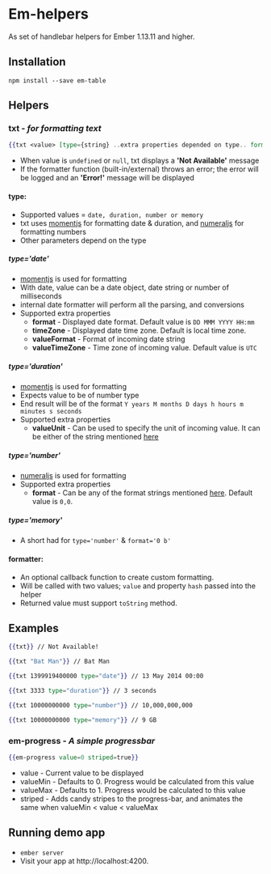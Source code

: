 # Em-helpers

As set of handlebar helpers for Ember 1.13.11 and higher.

## Installation

`npm install --save em-table`

## Helpers

### txt - _for formatting text_

```hbs
{{txt <value> [type={string} ..extra properties depended on type.. formatter={Function} ]}}
```

- When value is `undefined` or `null`, txt displays a **'Not Available'** message
- If the formatter function (built-in/external) throws an error; the error will be logged and an **'Error!'** message will be displayed

#### type:
- Supported values = `date, duration, number or memory`
- txt uses [momentjs](http://momentjs.com) for formatting date & duration, and [numeraljs](http://numeraljs.com/) for formatting numbers
- Other parameters depend on the type

##### type='date'
- [momentjs](http://momentjs.com) is used for formatting
- With date, value can be a date object, date string or number of milliseconds
- internal date formatter will perform all the parsing, and conversions
- Supported extra properties
  - **format** - Displayed date format. Default value is `DD MMM YYYY HH:mm`
  - **timeZone** - Displayed date time zone. Default is local time zone.
  - **valueFormat** - Format of incoming date string
  - **valueTimeZone** - Time zone of incoming value. Default value is `UTC`

##### type='duration'
- [momentjs](http://momentjs.com) is used for formatting
- Expects value to be of number type
- End result will be of the format `Y years M months D days h hours m minutes s seconds`
- Supported extra properties
  - **valueUnit** - Can be used to specify the unit of incoming value. It can be either of the string mentioned [here](http://momentjs.com/docs/#/durations/creating/)

##### type='number'
- [numeraljs](http://numeraljs.com/) is used for formatting
- Supported extra properties
  - **format** - Can be any of the format strings mentioned [here](http://numeraljs.com/). Default value is `0,0`.

##### type='memory'
- A short had for `type='number'` & `format='0 b'`

#### formatter:
- An optional callback function to create custom formatting.
- Will be called with two values; `value` and property `hash` passed into the helper
- Returned value must support `toString` method.

## Examples

```hbs
{{txt}} // Not Available!
```
```hbs
{{txt "Bat Man"}} // Bat Man
```
```hbs
{{txt 1399919400000 type="date"}} // 13 May 2014 00:00
```
```hbs
{{txt 3333 type="duration"}} // 3 seconds
```
```hbs
{{txt 10000000000 type="number"}} // 10,000,000,000
```
```hbs
{{txt 10000000000 type="memory"}} // 9 GB
```

### em-progress - _A simple progressbar_

```hbs
{{em-progress value=0 striped=true}}
```

- value - Current value to be displayed
- valueMin - Defaults to 0. Progress would be calculated from this value
- valueMax - Defaults to 1. Progress would be calculated to this value
- striped - Adds candy stripes to the progress-bar, and animates the same when valueMin < value < valueMax

## Running demo app

* `ember server`
* Visit your app at http://localhost:4200.
